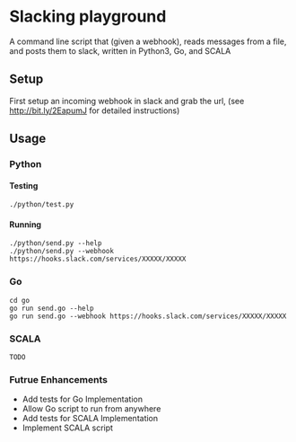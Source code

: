# Slacking playground
A command line script that (given a webhook), reads messages from a file, and posts them to slack, written in
Python3, Go, and SCALA


## Setup

First setup an incoming webhook in slack and grab the url, (see http://bit.ly/2EapumJ for detailed instructions)

## Usage

### Python

#### Testing
    ./python/test.py

#### Running
    ./python/send.py --help
    ./python/send.py --webhook https://hooks.slack.com/services/XXXXX/XXXXX

### Go
    cd go
    go run send.go --help
    go run send.go --webhook https://hooks.slack.com/services/XXXXX/XXXXX

### SCALA
    TODO

### Futrue Enhancements

- Add tests for Go Implementation
- Allow Go script to run from anywhere
- Add tests for SCALA Implementation
- Implement SCALA script

